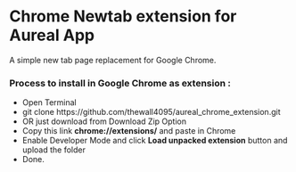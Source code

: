 # Chrome Newtab extension for Aureal App
A simple new tab page replacement for Google Chrome.

<h3>Process to install in Google Chrome as extension : </h3>
<ul>
<li> Open Terminal</li>
<li> git clone https://github.com/thewall4095/aureal_chrome_extension.git </li>
<li> OR just download from Download Zip Option </li>
<li>Copy this link  <strong>chrome://extensions/</strong> and paste in Chrome</li>
<li>Enable Developer Mode and click <strong>Load unpacked extension</strong> button and upload the folder</li>
<li>Done.</li>
</ul>
